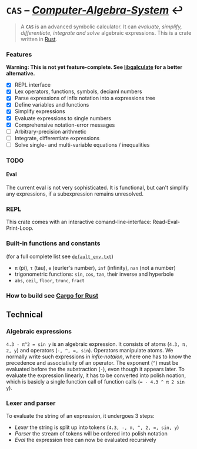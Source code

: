 # `CAS` – [*Computer-Algebra-System*](https://en.wikipedia.org/wiki/Computer_algebra_system) :leftwards_arrow_with_hook:

> A **`CAS`** is an advanced symbolic calculator. It can *evaluate,
simplify, differentiate, integrate and solve* algebraic expressions. This is a crate written in [Rust](https://www.rust-lang.org/).

### Features

**Warning: This is not yet feature-complete. See [libqalculate](https://github.com/Qalculate/libqalculate) for a better alternative.**

- [X] REPL interface
- [X] Lex operators, functions, symbols, deciaml numbers
- [X] Parse expressions of infix notation into a expressions tree
- [X] Define variables and functions
- [X] Simplify expressions
- [X] Evaluate expressions to single numbers
- [X] Comprehensive notation-error messages
- [ ] Arbitrary-precision arithmetic
- [ ] Integrate, differentiate expressions
- [ ] Solve single- and multi-variable equations / inequalities

### TODO

#### Eval

The current eval is not very sophisticated. It is functional, but can't
simplify any expressions, if a subexpression remains unresolved.

### REPL

This crate comes with an interactive comand-line-interface: Read-Eval-Print-Loop.

### Built-in functions and constants

(for a full complete list see [`default_env.txt`](https://github.com/m4dh0rs3/cas/blob/master/default_env.txt))

- `π` (pi), `τ` (tau), `e` (eurler's number), `inf` (infinity), `nan` (not a number)
- trigonometric functions: `sin`, `cos`, `tan`, their inverse and hyperbole
- `abs`, `ceil`, `floor`, `trunc`, `fract`

### How to build see [Cargo for Rust](https://doc.rust-lang.org/cargo/guide/working-on-an-existing-project.html)

## Technical

### Algebraic expressions

`4.3 - π^2 = sin y` is an algebraic expression. It consists of atoms (`4.3, π, 2, y`) and operators (`-, ^, =, sin`). Operators manipulate atoms. We normally write such expressions in *infix-notaion*, where one has to know the precedence and associativity of an operator. The exponent (`^`) must be evaluated before the the substraction (`-`), evon though it appears later. To evaluate the expression linearly, it has to be converted into polish noation, which is basicly a single function call of function calls (`= - 4.3 ^ π 2 sin y`).

### Lexer and parser

To evaluate the string of an expression, it undergoes 3 steps:

- *Lexer* the string is split up into tokens (`4.3, -, π, ^, 2, =, sin, y`)
- *Parser* the stream of tokens will be ordered into polish notation
- *Eval* the expression tree can now be evaluated recursively
